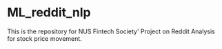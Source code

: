 # ML_reddit_nlp
This is the repository for NUS Fintech Society' Project on Reddit Analysis for stock price movement.
